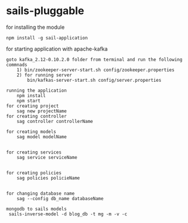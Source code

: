 # sails-pluggable

for installing the module 
    
    npm install -g sail-application

for starting application with apache-kafka
    
    goto kafka_2.12-0.10.2.0 folder from terminal and run the following commnads
        1) bin/zookeeper-server-start.sh config/zookeeper.properties
        2) for running server 
            bin/kafkas-server-start.sh config/server.properties

    running the application 
        npm install
        npm start
    for creating project
        sag new projectName
    for creating controller 
        sag controller controllerName
        
    for creating models
        sag model modelName
    
    
    for creating services
        sag service serviceName
    
    
    for creating policies
        sag policies policieName
    
    
    for changing database name
        sag --config db_name databaseName
    
    mongodb to sails models
     sails-inverse-model -d blog_db -t mg -m -v -c